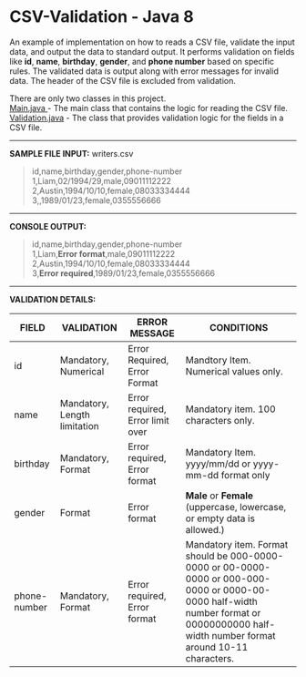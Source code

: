 # CSV-Validation - Java 8

An example of implementation on how to reads a CSV file, validate the input data, and output the data to standard output. It performs validation on fields like **id**, **name**, **birthday**, **gender**, and **phone number** based on specific rules. The validated data is output along with error messages for invalid data. The header of the CSV file is excluded from validation.

There are only two classes in this project.<br>
[Main.java ](https://github.com/poralcode/CSV-Validation/blob/master/src/Main.java "Main.java ")- The main class that contains the logic for reading the CSV file.<br>
[Validation.java](https://github.com/poralcode/CSV-Validation/blob/master/src/Validation.java "Validation.java") - The class that provides validation logic for the fields in a CSV file.

------------


**SAMPLE FILE INPUT:**  writers.csv
> id,name,birthday,gender,phone-number<br>
1,Liam,02/1994/29,male,09011112222<br>
2,Austin,1994/10/10,female,08033334444<br>
3,,1989/01/23,female,0355556666<br>

------------


**CONSOLE OUTPUT:**
> id,name,birthday,gender,phone-number<br>
1,Liam,**Error format**,male,09011112222<br>
2,Austin,1994/10/10,female,08033334444<br>
3,**Error required**,1989/01/23,female,0355556666

------------


**VALIDATION DETAILS:**

| FIELD           | VALIDATION | ERROR MESSAGE | CONDITIONS     |
| ------------- | -------------- | ------------------- | ------------------ |
| id  | Mandatory, Numerical  | Error Required, Error Format | Mandtory Item. Numerical values only.
| name  | Mandatory, Length limitation  | Error required, Error limit over | Mandatory item. 100 characters only.
| birthday  | Mandatory, Format  | Error required, Error format | Mandatory Item. yyyy/mm/dd or yyyy-mm-dd format only 
| gender  | Format  | Error format | **Male** or **Female** (uppercase, lowercase, or empty data is allowed.)
| phone-number  | Mandatory, Format  |Error required, Error format| Mandatory item. Format should be 000-0000-0000 or 00-0000-0000 or 000-000-0000 or 0000-00-0000 half-width number format or 00000000000 half-width number format around 10-11 characters.

